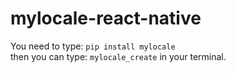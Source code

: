# mylocale-react-native
You need to type: `pip install mylocale`<br>
then you can type: `mylocale_create` in your terminal.